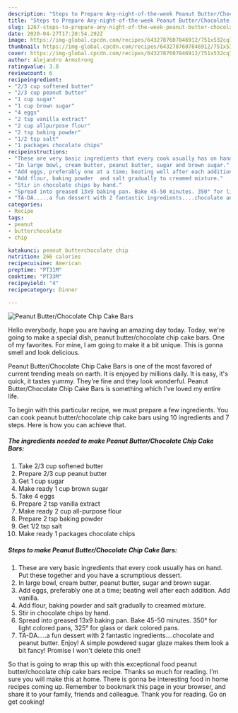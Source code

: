 ```yaml
---
description: "Steps to Prepare Any-night-of-the-week Peanut Butter/Chocolate Chip Cake Bars"
title: "Steps to Prepare Any-night-of-the-week Peanut Butter/Chocolate Chip Cake Bars"
slug: 1267-steps-to-prepare-any-night-of-the-week-peanut-butter-chocolate-chip-cake-bars
date: 2020-04-27T17:20:54.292Z
image: https://img-global.cpcdn.com/recipes/6432787607846912/751x532cq70/peanut-butterchocolate-chip-cake-bars-recipe-main-photo.jpg
thumbnail: https://img-global.cpcdn.com/recipes/6432787607846912/751x532cq70/peanut-butterchocolate-chip-cake-bars-recipe-main-photo.jpg
cover: https://img-global.cpcdn.com/recipes/6432787607846912/751x532cq70/peanut-butterchocolate-chip-cake-bars-recipe-main-photo.jpg
author: Alejandro Armstrong
ratingvalue: 3.8
reviewcount: 6
recipeingredient:
- "2/3 cup softened butter"
- "2/3 cup peanut butter"
- "1 cup sugar"
- "1 cup brown sugar"
- "4 eggs"
- "2 tsp vanilla extract"
- "2 cup allpurpose flour"
- "2 tsp baking powder"
- "1/2 tsp salt"
- "1 packages chocolate chips"
recipeinstructions:
- "These are very basic ingredients that every cook usually has on hand. Put these together and you have a scrumptious dessert."
- "In large bowl, cream butter, peanut butter, sugar and brown sugar."
- "Add eggs, preferably one at a time; beating well after each addition.  Add vanilla."
- "Add flour, baking powder  and salt gradually to creamed mixture."
- "Stir in chocolate chips by hand."
- "Spread into greased 13x9 baking pan. Bake 45-50 minutes. 350° for light colored pans, 325° for glass or dark colored pans."
- "TA-DA.....a fun dessert with 2 fantastic ingredients....chocolate and peanut butter. Enjoy!  A simple powdered sugar glaze makes them look a bit fancy! Promise I won&#39;t delete this one!!"
categories:
- Recipe
tags:
- peanut
- butterchocolate
- chip

katakunci: peanut butterchocolate chip 
nutrition: 266 calories
recipecuisine: American
preptime: "PT31M"
cooktime: "PT33M"
recipeyield: "4"
recipecategory: Dinner

---
```



![Peanut Butter/Chocolate Chip Cake Bars](https://img-global.cpcdn.com/recipes/6432787607846912/751x532cq70/peanut-butterchocolate-chip-cake-bars-recipe-main-photo.jpg)

Hello everybody, hope you are having an amazing day today. Today, we're going to make a special dish, peanut butter/chocolate chip cake bars. One of my favorites. For mine, I am going to make it a bit unique. This is gonna smell and look delicious.

Peanut Butter/Chocolate Chip Cake Bars is one of the most favored of current trending meals on earth. It is enjoyed by millions daily. It is easy, it's quick, it tastes yummy. They're fine and they look wonderful. Peanut Butter/Chocolate Chip Cake Bars is something which I've loved my entire life.




To begin with this particular recipe, we must prepare a few ingredients. You can cook peanut butter/chocolate chip cake bars using 10 ingredients and 7 steps. Here is how you can achieve that.

<!--inarticleads1-->

##### The ingredients needed to make Peanut Butter/Chocolate Chip Cake Bars:

1. Take 2/3 cup softened butter
1. Prepare 2/3 cup peanut butter
1. Get 1 cup sugar
1. Make ready 1 cup brown sugar
1. Take 4 eggs
1. Prepare 2 tsp vanilla extract
1. Make ready 2 cup all-purpose flour
1. Prepare 2 tsp baking powder
1. Get 1/2 tsp salt
1. Make ready 1 packages chocolate chips




<!--inarticleads2-->

##### Steps to make Peanut Butter/Chocolate Chip Cake Bars:

1. These are very basic ingredients that every cook usually has on hand. Put these together and you have a scrumptious dessert.
1. In large bowl, cream butter, peanut butter, sugar and brown sugar.
1. Add eggs, preferably one at a time; beating well after each addition.  Add vanilla.
1. Add flour, baking powder  and salt gradually to creamed mixture.
1. Stir in chocolate chips by hand.
1. Spread into greased 13x9 baking pan. Bake 45-50 minutes. 350° for light colored pans, 325° for glass or dark colored pans.
1. TA-DA.....a fun dessert with 2 fantastic ingredients....chocolate and peanut butter. Enjoy!  A simple powdered sugar glaze makes them look a bit fancy! Promise I won&#39;t delete this one!!




So that is going to wrap this up with this exceptional food peanut butter/chocolate chip cake bars recipe. Thanks so much for reading. I'm sure you will make this at home. There is gonna be interesting food in home recipes coming up. Remember to bookmark this page in your browser, and share it to your family, friends and colleague. Thank you for reading. Go on get cooking!

